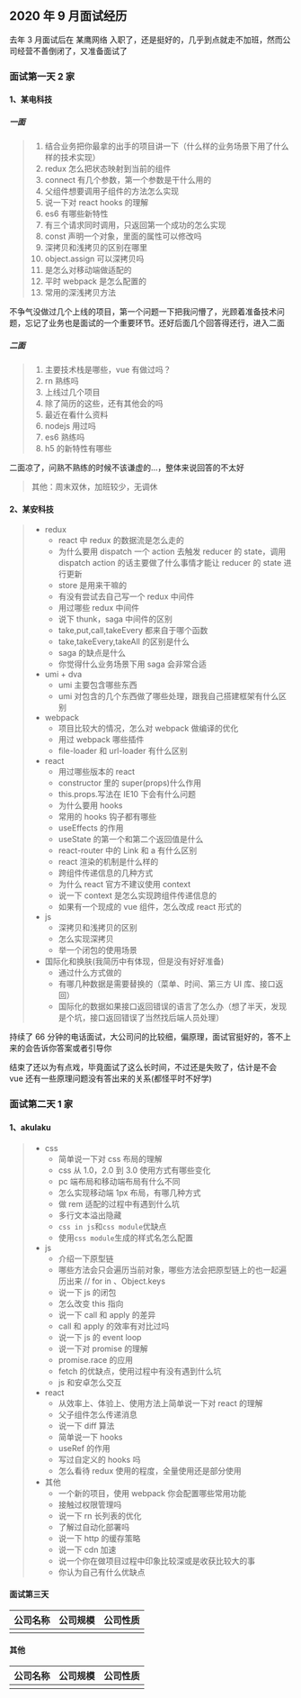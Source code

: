 ## 2020 年 9 月面试经历

去年 3 月面试后在 某鹰网络 入职了，还是挺好的，几乎到点就走不加班，然而公司经营不善倒闭了，又准备面试了

### 面试第一天 2 家

#### 1、某电科技

##### 一面

> 1. 结合业务把你最拿的出手的项目讲一下（什么样的业务场景下用了什么样的技术实现）
> 2. redux 怎么把状态映射到当前的组件
> 3. connect 有几个参数，第一个参数是干什么用的
> 4. 父组件想要调用子组件的方法怎么实现
> 5. 说一下对 react hooks 的理解
> 6. es6 有哪些新特性
> 7. 有三个请求同时调用，只返回第一个成功的怎么实现
> 8. const 声明一个对象，里面的属性可以修改吗
> 9. 深拷贝和浅拷贝的区别在哪里
> 10. object.assign 可以深拷贝吗
> 11. 是怎么对移动端做适配的
> 12. 平时 webpack 是怎么配置的
> 13. 常用的深浅拷贝方法

不争气没做过几个上线的项目，第一个问题一下把我问懵了，光顾着准备技术问题，忘记了业务也是面试的一个重要环节。还好后面几个回答得还行，进入二面

##### 二面

> 1. 主要技术栈是哪些，vue 有做过吗？
> 2. rn 熟练吗
> 3. 上线过几个项目
> 4. 除了简历的这些，还有其他会的吗
> 5. 最近在看什么资料
> 6. nodejs 用过吗
> 7. es6 熟练吗
> 8. h5 的新特性有哪些

二面凉了，问熟不熟练的时候不该谦虚的...，整体来说回答的不太好

> 其他：周末双休，加班较少，无调休

#### 2、某安科技

> - redux
>   - react 中 redux 的数据流是怎么走的
>   - 为什么要用 dispatch 一个 action 去触发 reducer 的 state，调用 dispatch action 的话主要做了什么事情才能让 reducer 的 state 进行更新
>   - store 是用来干嘛的
>   - 有没有尝试去自己写一个 redux 中间件
>   - 用过哪些 redux 中间件
>   - 说下 thunk，saga 中间件的区别
>   - take,put,call,takeEvery 都来自于哪个函数
>   - take,takeEvery,takeAll 的区别是什么
>   - saga 的缺点是什么
>   - 你觉得什么业务场景下用 saga 会非常合适
> - umi + dva
>   - umi 主要包含哪些东西
>   - umi 对包含的几个东西做了哪些处理，跟我自己搭建框架有什么区别
> - webpack
>   - 项目比较大的情况，怎么对 webpack 做编译的优化
>   - 用过 webpack 哪些插件
>   - file-loader 和 url-loader 有什么区别
> - react
>   - 用过哪些版本的 react
>   - constructor 里的 super(props)什么作用
>   - this.props.写法在 IE10 下会有什么问题
>   - 为什么要用 hooks
>   - 常用的 hooks 钩子都有哪些
>   - useEffects 的作用
>   - useState 的第一个和第二个返回值是什么
>   - react-router 中的 Link 和 a 有什么区别
>   - react 渲染的机制是什么样的
>   - 跨组件传递信息的几种方式
>   - 为什么 react 官方不建议使用 context
>   - 说一下 context 是怎么实现跨组件传递信息的
>   - 如果有一个现成的 vue 组件，怎么改成 react 形式的
> - js
>   - 深拷贝和浅拷贝的区别
>   - 怎么实现深拷贝
>   - 举一个闭包的使用场景
> - 国际化和换肤(我简历中有体现，但是没有好好准备)
>   - 通过什么方式做的
>   - 有哪几种数据是需要替换的（菜单、时间、第三方 UI 库、接口返回）
>   - 国际化的数据如果接口返回错误的语言了怎么办（想了半天，发现是个坑，接口返回错误了当然找后端人员处理）

持续了 66 分钟的电话面试，大公司问的比较细，偏原理，面试官挺好的，答不上来的会告诉你答案或者引导你

结束了还以为有点戏，毕竟面试了这么长时间，不过还是失败了，估计是不会 vue 还有一些原理问题没有答出来的关系(都怪平时不好学)

### 面试第二天 1 家

#### 1、akulaku

> - css
>   - 简单说一下对 css 布局的理解
>   - css 从 1.0，2.0 到 3.0 使用方式有哪些变化
>   - pc 端布局和移动端布局有什么不同
>   - 怎么实现移动端 1px 布局，有哪几种方式
>   - 做 rem 适配的过程中有遇到什么坑
>   - 多行文本溢出隐藏
>   - `css in js`和`css module`优缺点
>   - 使用`css module`生成的样式名怎么配置
> - js
>   - 介绍一下原型链
>   - 哪些方法会只会遍历当前对象，哪些方法会把原型链上的也一起遍历出来 // for in 、Object.keys
>   - 说一下 js 的闭包
>   - 怎么改变 this 指向
>   - 说一下 call 和 apply 的差异
>   - call 和 apply 的效率有对比过吗
>   - 说一下 js 的 event loop
>   - 说一下对 promise 的理解
>   - promise.race 的应用
>   - fetch 的优缺点，使用过程中有没有遇到什么坑
>   - js 和安卓怎么交互
> - react
>   - 从效率上、体验上、使用方法上简单说一下对 react 的理解
>   - 父子组件怎么传递消息
>   - 说一下 diff 算法
>   - 简单说一下 hooks
>   - useRef 的作用
>   - 写过自定义的 hooks 吗
>   - 怎么看待 redux 使用的程度，全量使用还是部分使用
> - 其他
>   - 一个新的项目，使用 webpack 你会配置哪些常用功能
>   - 接触过权限管理吗
>   - 说一下 rn 长列表的优化
>   - 了解过自动化部署吗
>   - 说一下 http 的缓存策略
>   - 说一下 cdn 加速
>   - 说一个你在做项目过程中印象比较深或是收获比较大的事
>   - 你认为自己有什么优缺点

#### 面试第三天

| 公司名称 | 公司规模 | 公司性质 |
| -------- | -------- | -------- |
|          |          |          |

#### 其他

| 公司名称 | 公司规模 | 公司性质 |
| -------- | -------- | -------- |
|          |          |          |
